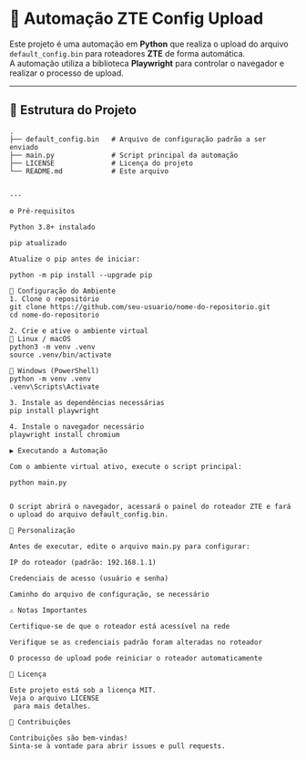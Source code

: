 # 🚀 Automação ZTE Config Upload

Este projeto é uma automação em **Python** que realiza o upload do arquivo `default_config.bin` para roteadores **ZTE** de forma automática.  
A automação utiliza a biblioteca **Playwright** para controlar o navegador e realizar o processo de upload.

---

## 📂 Estrutura do Projeto

```text
.
├── default_config.bin   # Arquivo de configuração padrão a ser enviado
├── main.py              # Script principal da automação
├── LICENSE              # Licença do projeto
└── README.md            # Este arquivo


---

⚙️ Pré-requisitos

Python 3.8+ instalado

pip atualizado

Atualize o pip antes de iniciar:

python -m pip install --upgrade pip

🔧 Configuração do Ambiente
1. Clone o repositório
git clone https://github.com/seu-usuario/nome-do-repositorio.git
cd nome-do-repositorio

2. Crie e ative o ambiente virtual
🔹 Linux / macOS
python3 -m venv .venv
source .venv/bin/activate

🔹 Windows (PowerShell)
python -m venv .venv
.venv\Scripts\Activate

3. Instale as dependências necessárias
pip install playwright

4. Instale o navegador necessário
playwright install chromium

▶️ Executando a Automação

Com o ambiente virtual ativo, execute o script principal:

python main.py


O script abrirá o navegador, acessará o painel do roteador ZTE e fará o upload do arquivo default_config.bin.

📝 Personalização

Antes de executar, edite o arquivo main.py para configurar:

IP do roteador (padrão: 192.168.1.1)

Credenciais de acesso (usuário e senha)

Caminho do arquivo de configuração, se necessário

⚠️ Notas Importantes

Certifique-se de que o roteador está acessível na rede

Verifique se as credenciais padrão foram alteradas no roteador

O processo de upload pode reiniciar o roteador automaticamente

📄 Licença

Este projeto está sob a licença MIT.
Veja o arquivo LICENSE
 para mais detalhes.

🤝 Contribuições

Contribuições são bem-vindas!
Sinta-se à vontade para abrir issues e pull requests.